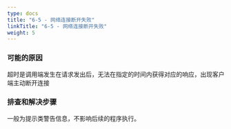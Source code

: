 ```yaml
---
type: docs
title: "6-5 - 网络连接断开失败"
linkTitle: "6-5 - 网络连接断开失败"
weight: 5
---
```



### 可能的原因

超时是调用端发生在请求发出后，无法在指定的时间内获得对应的响应，出现客户端主动断开连接

### 排查和解决步骤

一般为提示类警告信息，不影响后续的程序执行。
 
